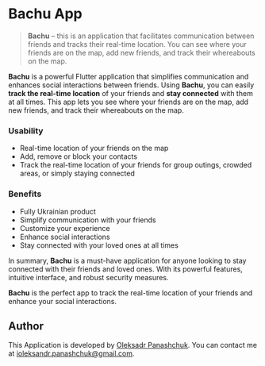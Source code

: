 # Bachu App

> **Bachu** – this is an application that facilitates communication between friends and tracks their real-time location. You can see where your friends are on the map, add new friends, and track their whereabouts on the map.

**Bachu** is a powerful Flutter application that simplifies communication and enhances social interactions between friends. Using **Bachu**, you can easily **track the real-time location** of your friends and **stay connected** with them at all times. This app lets you see where your friends are on the map, add new friends, and track their whereabouts on the map.

### Usability

- Real-time location of your friends on the map
- Add, remove or block your contacts
- Track the real-time location of your friends for group outings, crowded areas, or simply staying connected

### Benefits

- Fully Ukrainian product
- Simplify communication with your friends
- Customize your experience
- Enhance social interactions
- Stay connected with your loved ones at all times

In summary, **Bachu** is a must-have application for anyone looking to stay connected with their friends and loved ones. With its powerful features, intuitive interface, and robust security measures.

**Bachu** is the perfect app to track the real-time location of your friends and enhance your social interactions.

## Author

This Application is developed by [Oleksadr Panashchuk](https://github.com/oleksandr-panashchuk). You can contact me at <ioleksandr.panashchuk@gmail.com>.
